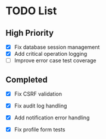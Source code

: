 # TODO List

## High Priority  
- [x] Fix database session management  
- [x] Add critical operation logging  
- [ ] Improve error case test coverage  

## Completed  
- [x] Fix CSRF validation  
- [x] Fix audit log handling  
- [x] Add notification error handling  
- [x] Fix profile form tests  

